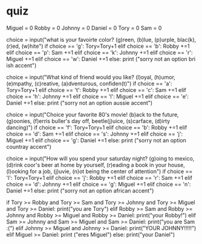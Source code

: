 # quiz
Miguel = 0
Robby = 0
Johnny = 0
Daniel = 0
Tory = 0
Sam = 0


choice = input("what is your favoirte color? (g)reen, (b)lue, (p)urple, blac(k), (r)ed, (w)hite")
if choice == 'g':
  Tory=Tory+1 
elif choice == 'b':
    Robby +=1
elif choice == 'p':
    Sam +=1
elif choice == 'k':
    Johnny +=1
elif choice == 'r':
    Miguel +=1
elif choice == 'w':
    Daniel +=1 
else:
    print ("sorry not an option bri ish accent")
  
choice = input("What kind of friend would you like? (l)oyal, (h)umor, (e)mpathy, (c)reative, (a)dventurous, confiden(t)")
if choice == 'a':
    Tory=Tory+1 
elif choice == 't':
    Robby +=1
elif choice == 'c':
    Sam +=1
elif choice == 'h':
    Johnny +=1
elif choice == 'l':
    Miguel +=1
elif choice == 'e':
    Daniel +=1 
else:
    print ("sorry not an option aussie accent")
  
choice = input("Choice your favorite 80's movie! (b)ack to the future, (g)oonies, (f)erris buller's day off, beetle(j)uice, (s)carface, (d)irty dancing)")
if choice == 'f':
    Tory=Tory+1 
elif choice == 'b':
    Robby +=1
elif choice == 'd':
    Sam +=1
elif choice == 's':
    Johnny +=1
elif choice == 'j':
    Miguel +=1
elif choice == 'g':
    Daniel +=1 
else:
    print ("sorry not an option countray accent")
  
choice = input("How will you spend your saturday night? (g)oing to mexico, (d)rink coor's beer at home by yourself, (r)eading a book in your house, (l)ooking for a job, (j)uvie, (n)ot being the center of attention")
if choice == 'l':
    Tory=Tory+1 
elif choice == 'j':
    Robby +=1
elif choice == 'r':
    Sam +=1
elif choice == 'd':
    Johnny +=1
elif choice == 'g':
    Miguel +=1
elif choice == 'n':
    Daniel +=1 
else:
    print ("sorry not an option african accent")

if Tory >= Robby and Tory >= Sam and Tory >= Johnny and Tory >= Miguel and Tory >= Daniel:
  print("you are Tory")
elif Robby >= Sam and Robby >= Johnny and Robby >= Miguel and Robby >= Daniel:
  print("your Robby!")
elif Sam >= Johnny and Sam >= Miguel and Sam >= Daniel:
  print("you are Sam :(")
elif Johnny >= Miguel and Johnny >= Daniel:
  print("YOUR JOHNNY!!!!!")
elif Miguel >= Daniel:
  print ("eres Miguel")
else:
  print("your Daniel")
